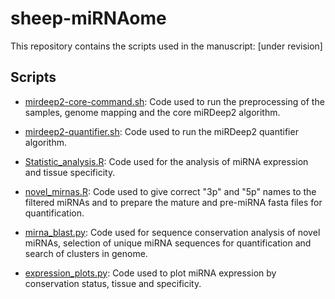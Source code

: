 # sheep-miRNAome
This repository contains the scripts used in the manuscript: [under revision]

## Scripts
* [mirdeep2-core-command.sh](/mirdeep2-core-command.sh): Code used to run the preprocessing of the samples, genome mapping and the core miRDeep2 algorithm.

* [mirdeep2-quantifier.sh](/mirdeep2-quantifier.sh): Code used to run the miRDeep2 quantifier algorithm.

* [Statistic_analysis.R](/Statistic_analysis.R): Code used for the analysis of miRNA expression and tissue specificity.

* [novel_mirnas.R](/novel_mirnas.R): Code used to give correct "3p" and "5p" names to the filtered miRNAs and to prepare the mature and pre-miRNA fasta files for quantification.  

* [mirna_blast.py](/mirna_blast.py): Code used for sequence conservation analysis of novel miRNAs, selection of unique miRNA sequences for quantification and search of clusters in genome.

* [expression_plots.py](/expression_plots.py): Code used to plot miRNA expression by conservation status, tissue and specificity.
